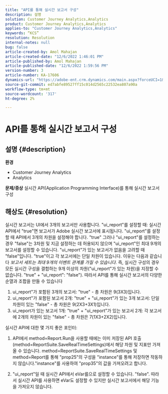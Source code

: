 ```yaml
---
title: "API를 통해 실시간 보고서 구성"
description: 설명
solution: Customer Journey Analytics,Analytics
product: Customer Journey Analytics,Analytics
applies-to: "Customer Journey Analytics,Analytics"
keywords: “KCS”
resolution: Resolution
internal-notes: null
bug: false
article-created-by: Amol Mahajan
article-created-date: "12/6/2022 1:46:01 PM"
article-published-by: Amol Mahajan
article-published-date: "12/6/2022 1:59:56 PM"
version-number: 3
article-number: KA-17606
dynamics-url: "https://adobe-ent.crm.dynamics.com/main.aspx?forceUCI=1&pagetype=entityrecord&etn=knowledgearticle&id=0b6cb14f-6c75-ed11-81aa-6045bd006e5a"
source-git-commit: ed7abfe89527ff15c014d2565c22532ea807a90a
workflow-type: tm+mt
source-wordcount: '317'
ht-degree: 2%

---
```


# API를 통해 실시간 보고서 구성

## 설명 {#description}

<b>환경</b>
- Customer Journey Analytics
- Analytics



<b>문제/증상</b>
실시간 API(Application Programming Interface)를 통해 실시간 보고서 구성


## 해상도 {#resolution}


실시간 보고서는 UI에서 3개의 보고서만 사용합니다.
&quot;ui_report&quot;를 설정할 때: 실시간 API에서 &quot;true&quot;면 보고서가 Adobe 실시간 보고서에 표시됩니다. &quot;ui_report&quot;를 설정할 때 API에서 3개의 차원을 설정해야 합니다. &quot;true&quot;
그러나 &quot;ui_report&quot;를 설정하는 경우 &quot;false&quot;는 3차원 및 지금 설정하는 데 허용되지 않으며 &quot;ui_report&quot;인 최대 9개의 보고서를 설정할 수 있습니다. &quot;ui_report&quot;가 있는 보고서가 없음을 고려할 때 &quot;false&quot;입니다. &quot;true&quot;이고 각 보고서에는 단일 차원이 있습니다.
이유는 다음과 같습니다 *보고서 세트는 최대 9개의 이벤트 관계를 가질 수 있습니다.* 즉, 실시간 구성의 경우 모든 실시간 구성을 결합하는 9개 이상의 차원(&quot;ui_report&quot;가 있는 차원)을 지정할 수 없습니다. &quot;true&quot; + &quot;ui_report&quot;: &quot;false&quot;).
따라서 API를 통해 실시간 보고서의 다양한 순열과 조합을 만들 수 있습니다

1. ui_report&quot;가 포함된 3개의 보고서: &quot;true&quot; - 총 차원은 9(3X3)입니다.
2. ui_report&quot;가 포함된 보고서 2개: &quot;true&quot; + &quot;ui_report&quot;가 있는 3개 보고서: 단일 차원이 있는 &quot;false&quot; - 총 차원은 9(2X3+3X1)입니다.
3. ui_report가 있는 보고서 1개: &quot;true&quot; + &quot;ui_report&quot;가 있는 보고서 2개: 각 보고서에 2개의 차원이 있는 &quot;false&quot; - 총 차원은 7(1X3+2X2)입니다.


실시간 API에 대한 몇 가지 좋은 포인터:

1. API에서 method=Report.Run을 사용할 때에는 이미 저장된 API 호출(method=ReportSuite.SaveRealTimeSettings)에서 해당 차원 및 지표만 가져올 수 있습니다. method=ReportSuite.SaveRealTimeSettings 및 method=Report를 통해 &quot;prop25&quot;의 구성을 &quot;instance&quot;를 통해 저장하면 작동하지 않습니다.&quot;instance&quot;를 사용하여 &quot;prop35&quot;의 값을 가져오려고 합니다.


2. &quot;ui_report&quot;일 때 실시간 API에서 eVar를으로 설정할 수 있습니다. &quot;false&quot;. 따라서 실시간 API를 사용하면 eVar도 설정할 수 있지만 실시간 보고서에서 해당 기능을 가져오지 않습니다.

